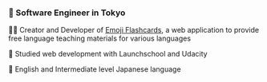 ### 🗼 Software Engineer in Tokyo

👨‍💻 Creator and Developer of [Emoji Flashcards](http://emojiflashcards.com), a web application to provide free language teaching materials for various languages

📱 Studied web development with Launchschool and Udacity

💬 English and Intermediate level Japanese language

<!--
**rbndickson/rbndickson** is a ✨ _special_ ✨ repository because its `README.md` (this file) appears on your GitHub profile.

Here are some ideas to get you started:

- 🔭 I’m currently working on ...
- 🌱 I’m currently learning ...
- 👯 I’m looking to collaborate on ...
- 🤔 I’m looking for help with ...
- 💬 Ask me about ...
- 📫 How to reach me: ...
- 😄 Pronouns: ...
- ⚡ Fun fact: ...
-->
  

